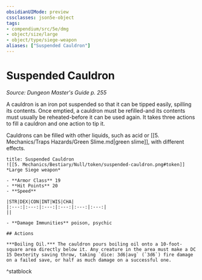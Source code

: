 ```yaml
---
obsidianUIMode: preview
cssclasses: json5e-object
tags:
- compendium/src/5e/dmg
- object/size/large
- object/type/siege-weapon
aliases: ["Suspended Cauldron"]
---
```

# Suspended Cauldron
*Source: Dungeon Master's Guide p. 255*  

A cauldron is an iron pot suspended so that it can be tipped easily, spilling its contents. Once emptied, a cauldron must be refilled-and its contents must usually be reheated-before it can be used again. It takes three actions to fill a cauldron and one action to tip it.

Cauldrons can be filled with other liquids, such as acid or [[5. Mechanics/Traps Hazards/Green Slime.md\|green slime]], with different effects.
```ad-statblock
title: Suspended Cauldron
![[5. Mechanics/Bestiary/Null/token/suspended-cauldron.png#token]]
*Large Siege weapon*

- **Armor Class** 19 
- **Hit Points** 20 
- **Speed** 

|STR|DEX|CON|INT|WIS|CHA|
|:---:|:---:|:---:|:---:|:---:|:---:|
||

- **Damage Immunities** poison, psychic

## Actions

***Boiling Oil.*** The cauldron pours boiling oil onto a 10-foot-square area directly below it. Any creature in the area must make a DC 15 Dexterity saving throw, taking `dice: 3d6|avg` (`3d6`) fire damage on a failed save, or half as much damage on a successful one.
```
^statblock